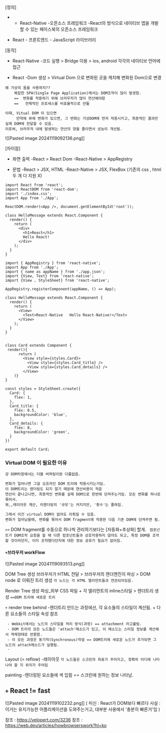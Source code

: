 
[정의]
- - React-Native
	-오픈소스 프레임워크
	-React의 방식으로 네이티브 앱을 개발할 수 있는 페이스북의 오픈소스 프레임워크

- React
	  - 프론트엔드
	  - JavaScript 라이브러리

[동작]
-  React-Native
	-코드 실행 > Bridge 이용 > ios, android 각각의 네이티브 언어에 접근

- React
	-Dom 생성 > Virtual Dom 으로 변화된 곳을 캐치해 변화된 Dom으로 변경
```
왜 가상의 돔을 사용하지??
	복잡한 SPA(Single Page Application)에서는 DOM조작이 많이 발생함.
	==  변화를 적용하기 위해 브라우저가 많이 연산해야함
	==   전체적인 프로세스를 비효율적으로 만듦

이때, Vitual DOM 이 있으면 
	 만약에 뷰에 변화가 있으면, 그 변화는 가상DOM에 먼저 적용시키고, 최종적인 결과만 실제 DOM에 전달할 수 있음.
이로써, 브라우저 내에 발생하는 연산의 양을 줄이면서 성능이 개선됨.

```


![[Pasted image 20241119092136.png]]

[차이점]
- 화면 출력
	-React             > React Dom
	-React-Native > AppRegistry

- 문법
	-React             > JSX, HTML 
	-React-Native > JSX, FlexBox  (기존의 css , html 두 개 다 지원 X)


```
import React from 'react';
import ReactDOM from 'react-dom';
import './index.css';
import App from './App';

ReactDOM.render(<App />, document.getElementById('root'));

class HelloMessage extends React.Component {
  render() {
    return (
      <div>
        <h1>React</h1>
        Hello React!
      </div>
    );
  }
}
```


```
import { AppRegistry } from 'react-native';
import App from './App';
import { name as appName } from './app.json';
import {View, Text} from 'react-native';
import {View , StyleSheet} from 'react-native';

AppRegistry.registerComponent(appName, () => App);
 
class HelloMessage extends React.Component {
  render() {
    return (
      <View>
        <Text>React-Native   Hello React-Native!</Text>
      </View>
    );
  }
}


class Card extends Component {
 render(){
      return (
        <View style={styles.Card}>
          <View style={styles.Card_title} />
          <View style={styles.Card_details} />
        </View>
    )}
}

const styles = StyleSheet.create({
  Card: {
    flex: 1,
  },
  Card_title: {
    flex: 0.5,
    backgroundColor: 'blue',
  },
  Card_details: {
    flex: 8,
    backgroundColor: 'green',
  }
})

export default Card;

```



### Virtual DOM 이 필요한 이유

```근데 사실 Virtual DOM은 새로운것이 아님.
걍 DOM차원에서는 더블 버퍼링이랑 다름없음.

변화가 일어나면 그걸 오프라인 DOM 트리에 적용시키는거임.
이 DOM트리는 렌더링도 되지 않기 때문에 연산비용이 적음
연산이 끝나고나면, 최종적인 변화를 실제 DOM으로 한번에 던져주는거임. 모든 변화를 하나로 묶어서.
뭐,,레이아웃 계산, 리렌더링의 '규모'는 커지지만, '횟수'는 줄여짐.

그래서 이건 virtual DOM이 없어도 이뤄질 수 있음.
변화가 일어났을때, 변화를 묶어서 DOM fragment에 적용한 다음 기존 DOM에 던져주면 됨.
```
`>>` DOM fragment를 수동으로 하나씩 관리하기보다는 [자동화+추상화] 할게.
 ` 컴포넌트가 DOM조작 요청을 할 때 다른 컴포넌트들과 상호작용하지 않아도 되고, 특정 DOM을 조작할 것이라던지, 이미 조작했다던지에 대한 정보 공유가 필요가 없어짐.`


#### `+`브라우저 workFlow
![[Pasted image 20241119093513.png]]

DOM Tree 생성
	브라우저가 HTML 전달 > 브라우저의 렌더엔진이 파싱 > DOM node 로 이뤄진 트리 생성
	`각 노드는 각 HTML 엘리먼트들과 연관되어있음.`

Render Tree 생성
	 파싱_외부 CSS 파일 + 각 엘리먼트의 inline스타일 > 렌더트리 생성 `==DOM 트리에 새로운 트리`

 `+` render tree behind
	  -렌더트리 만드는 과정에선, 각 요소들의 스타일이 계산됨.
	  + 다른 요소들의 스타일 속성 참조
 ```
  - Webkit에서는 노드의 스타일을 처리 방식(과정) == attachment 라고불림.
  - DOM 트리의 모든 노드들은 'attach'메소드가 있고, 이 메소드는 스타일 정보를 계산해서 객체형태로 반환함.
  - 이 모든 과정은 동기적(Synchronous)작엄 == DOM트리에 새로운 노드가 추가되면 그 노드의 attach메소드가 실행됨.
  - 
```

Layout (= reflow)
	-레이아웃 
	  `각 노드들은 스크린의 좌표가 주어지고, 정확히 어디에 나타나야 할 지 위치가 주어짐`

painting
	-렌더링된 요소들에 색 입힘 == 스크린에 원하는 정보 나타남.




## `+` React != fast 

![[Pasted image 20241119102232.png]]
( 미신 : React가 DOM보다 빠르다
  사실 : 이거는 유지가능한 어플리케이션을 도와주는거고, 대부분 사용에서 '충분히 빠른거'임 )








참조 : https://velopert.com/3236 
참조 : https://web.dev/articles/howbrowserswork?hl=ko